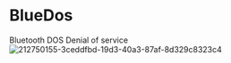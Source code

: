 # BlueDos
Bluetooth DOS Denial of service
![212750155-3ceddfbd-19d3-40a3-87af-8d329c8323c4](https://github.com/michredteam/BlueDos/assets/168865716/13a81791-6642-4278-b6d0-33154cfcb8e0)


